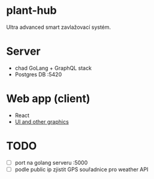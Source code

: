 # plant-hub
Ultra advanced smart zavlažovací systém.

# Server
- chad GoLang + GraphQL stack
- Postgres DB :5420

# Web app (client)
- React
- [UI and other graphics](https://www.figma.com/file/7gMKRPDOrkKOT5GKmOmfsu/PlantHub?node-id=0%3A1)

# TODO
- [ ] port na golang serveru :5000
- [ ] podle public ip zjistit GPS souřadnice pro weather API
